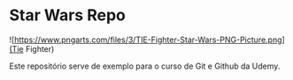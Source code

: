 # Star Wars Repo

![https://www.pngarts.com/files/3/TIE-Fighter-Star-Wars-PNG-Picture.png](Tie Fighter)

Este repositório serve de exemplo para o curso de Git e Github da Udemy.

